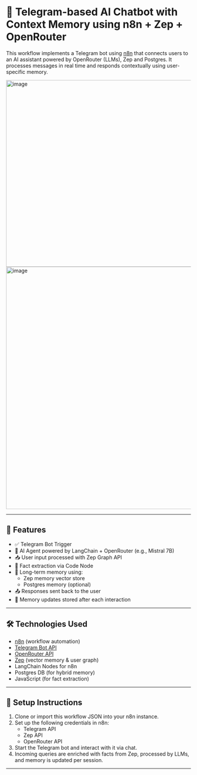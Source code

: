 # 🧠 Telegram-based AI Chatbot with Context Memory using n8n + Zep + OpenRouter

This workflow implements a Telegram bot using [n8n](https://n8n.io/) that connects users to an AI assistant powered by OpenRouter (LLMs), Zep and Postgres. It processes messages in real time and responds contextually using user-specific memory.



<img width="1006" height="509" alt="image" src="https://github.com/user-attachments/assets/a55cd33b-b35e-44ff-9023-ed2ece036c3b" />
<img width="1271" height="661" alt="image" src="https://github.com/user-attachments/assets/36ad0cf5-b28e-4cde-a030-3cbcae947b77" />


---

## 🚀 Features

- ✅ Telegram Bot Trigger
- 🧠 AI Agent powered by LangChain + OpenRouter (e.g., Mistral 7B)
- 📥 User input processed with Zep Graph API
- 🧾 Fact extraction via Code Node
- 🧠 Long-term memory using:
  - Zep memory vector store
  - Postgres memory (optional)
- 📤 Responses sent back to the user
- 🧠 Memory updates stored after each interaction

---

## 🛠️ Technologies Used

- [n8n](https://n8n.io/) (workflow automation)
- [Telegram Bot API](https://core.telegram.org/bots/api)
- [OpenRouter API](https://openrouter.ai/)
- [Zep](https://getzep.com/) (vector memory & user graph)
- LangChain Nodes for n8n
- Postgres DB (for hybrid memory)
- JavaScript (for fact extraction)

---

## 📌 Setup Instructions

1. Clone or import this workflow JSON into your n8n instance.
2. Set up the following credentials in n8n:
   - Telegram API
   - Zep API
   - OpenRouter API
3. Start the Telegram bot and interact with it via chat.
4. Incoming queries are enriched with facts from Zep, processed by LLMs, and memory is updated per session.

---

